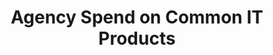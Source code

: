 ---
title: "Agency Spend on Common IT Products"
description: Acquisition Analytics show the BIC transaction line level detail. In this view the user can get product and pricing information.
external_url: itvmo.gsa.gov/assets/files/tlr/What-have-other-agencies-paid-for-a-similar-product-or-service-508.pdf
content_tags:
type: link
filters: acquisition-best-practices na-branded-offering na-audience
--- 